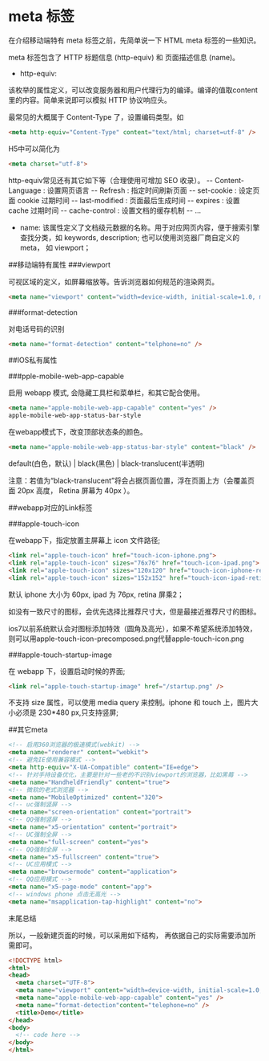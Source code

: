 # meta 标签

在介绍移动端特有 meta 标签之前，先简单说一下 HTML meta 标签的一些知识。

meta 标签包含了 HTTP 标题信息 (http-equiv) 和 页面描述信息 (name)。

- http-equiv:

该枚举的属性定义，可以改变服务器和用户代理行为的编译。编译的值取content 里的内容。简单来说即可以模拟 HTTP 协议响应头。

最常见的大概属于 Content-Type 了，设置编码类型。如
```html
<meta http-equiv="Content-Type" content="text/html; charset=utf-8" />
```
H5中可以简化为
```html
<meta charset="utf-8">
```

http-equiv常见还有其它如下等（合理使用可增加 SEO 收录）。
-- Content-Language : 设置网页语言
-- Refresh : 指定时间刷新页面
-- set-cookie : 设定页面 cookie 过期时间
-- last-modified : 页面最后生成时间
-- expires : 设置 cache 过期时间
-- cache-control : 设置文档的缓存机制
-- ...

- name: 该属性定义了文档级元数据的名称。用于对应网页内容，便于搜索引擎查找分类，如 keywords, description; 也可以使用浏览器厂商自定义的 meta， 如 viewport；

##移动端特有属性
###viewport

可视区域的定义，如屏幕缩放等。告诉浏览器如何规范的渲染网页。
```html
<meta name="viewport" content="width=device-width, initial-scale=1.0, maximum-scale=1.0, user-scalable=0">
```

###format-detection

对电话号码的识别
```html
<meta name="format-detection" content="telphone=no" />
```

##IOS私有属性

###pple-mobile-web-app-capable

启用 webapp 模式, 会隐藏工具栏和菜单栏，和其它配合使用。
```html
<meta name="apple-mobile-web-app-capable" content="yes" />
apple-mobile-web-app-status-bar-style
```
在webapp模式下，改变顶部状态条的颜色。
```html
<meta name="apple-mobile-web-app-status-bar-style" content="black" />
```
default(白色，默认) | black(黑色) | black-translucent(半透明)

注意：若值为“black-translucent”将会占据页面位置，浮在页面上方（会覆盖页面 20px 高度， Retina 屏幕为 40px ）。

##webapp对应的Link标签

###apple-touch-icon

在webapp下，指定放置主屏幕上 icon 文件路径;
```html
<link rel="apple-touch-icon" href="touch-icon-iphone.png">
<link rel="apple-touch-icon" sizes="76x76" href="touch-icon-ipad.png">
<link rel="apple-touch-icon" sizes="120x120" href="touch-icon-iphone-retina.png">
<link rel="apple-touch-icon" sizes="152x152" href="touch-icon-ipad-retina.png">
```
默认 iphone 大小为 60px, ipad 为 76px, retina 屏乘2；

如没有一致尺寸的图标，会优先选择比推荐尺寸大，但是最接近推荐尺寸的图标。

ios7以前系统默认会对图标添加特效（圆角及高光），如果不希望系统添加特效，则可以用apple-touch-icon-precomposed.png代替apple-touch-icon.png

###apple-touch-startup-image

在 webapp 下，设置启动时候的界面;
```html
<link rel="apple-touch-startup-image" href="/startup.png" />
```
不支持 size 属性，可以使用 media query 来控制。iphone 和 touch 上，图片大小必须是 230*480 px,只支持竖屏;

##其它meta
```html
<!-- 启用360浏览器的极速模式(webkit) -->
<meta name="renderer" content="webkit">
<!-- 避免IE使用兼容模式 -->
<meta http-equiv="X-UA-Compatible" content="IE=edge">
<!-- 针对手持设备优化，主要是针对一些老的不识别viewport的浏览器，比如黑莓 -->
<meta name="HandheldFriendly" content="true">
<!-- 微软的老式浏览器 -->
<meta name="MobileOptimized" content="320">
<!-- uc强制竖屏 -->
<meta name="screen-orientation" content="portrait">
<!-- QQ强制竖屏 -->
<meta name="x5-orientation" content="portrait">
<!-- UC强制全屏 -->
<meta name="full-screen" content="yes">
<!-- QQ强制全屏 -->
<meta name="x5-fullscreen" content="true">
<!-- UC应用模式 -->
<meta name="browsermode" content="application">
<!-- QQ应用模式 -->
<meta name="x5-page-mode" content="app">
<!-- windows phone 点击无高光 -->
<meta name="msapplication-tap-highlight" content="no">
```

末尾总结

所以，一般新建页面的时候，可以采用如下结构， 再依据自己的实际需要添加所需即可。
```html
<!DOCTYPE html>
<html>
<head>
  <meta charset="UTF-8">
  <meta name="viewport" content="width=device-width, initial-scale=1.0, maximum-scale=1.0, user-scalable=0">
  <meta name="apple-mobile-web-app-capable" content="yes" />
  <meta name="format-detection"content="telephone=no" />
  <title>Demo</title>
</head>
<body>
  <!-- code here -->
</body>
</html>
```
